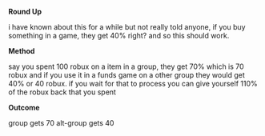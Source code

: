 **Round Up**

i have known about this for a while but not really told anyone, if you buy something in a game, they get 40% right? and so this should work.

**Method**

say you spent 100 robux on a item in a group,
they get 70% which is 70 robux and if you use it in a funds game on a other group they would get 40% or 40 robux.
if you wait for that to process you can give yourself 110% of the robux back that you spent

**Outcome**

group gets 70
alt-group gets 40

